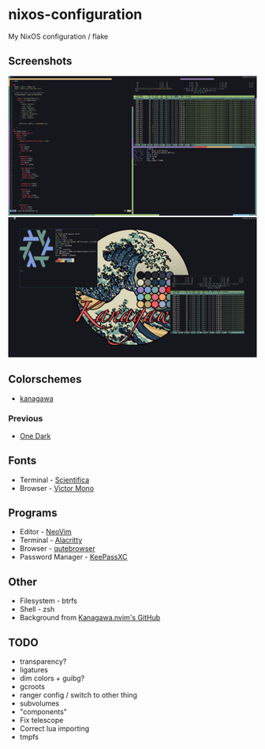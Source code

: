 # nixos-configuration
My NixOS configuration / flake

## Screenshots

![Screenshot](./screenshots/1.png)
![Screenshot](./screenshots/2.png)

## Colorschemes

- [kanagawa](https://github.com/rebelot/kanagawa.nvim)

### Previous

- [One Dark](https://github.com/joshdick/onedark.vim)

## Fonts

- Terminal - [Scientifica](https://github.com/nerdypepper/scientifica)
- Browser - [Victor Mono](https://github.com/rubjo/victor-mono)

## Programs

- Editor - [NeoVim](https://github.com/neovim/neovim)
- Terminal - [Alacritty](https://github.com/alacritty/alacritty)
- Browser - [qutebrowser](https://github.com/qutebrowser/qutebrowser)
- Password Manager - [KeePassXC](https://github.com/keepassxreboot/keepassxc)

## Other

- Filesystem - btrfs
- Shell - zsh
- Background from [Kanagawa.nvim's GitHub](https://github.com/rebelot/kanagawa.nvim)

## TODO

- transparency?
- ligatures
- dim colors + guibg?
- gcroots
- ranger config / switch to other thing
- subvolumes
- "components"
- Fix telescope
- Correct lua importing
- tmpfs

